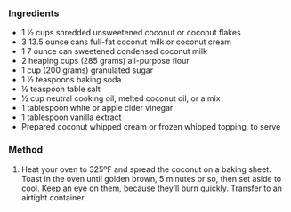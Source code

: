 ### Ingredients

* 1 ½ cups shredded unsweetened coconut or coconut flakes
* 3 13.5 ounce cans full-fat coconut milk or coconut cream 
* 1 7 ounce can sweetened condensed coconut milk
* 2 heaping cups (285 grams) all-purpose flour
* 1 cup (200 grams) granulated sugar
* 1 ½ teaspoons baking soda
* ½ teaspoon table salt
* ½ cup neutral cooking oil, melted coconut oil, or a mix
* 1 tablespoon white or apple cider vinegar
* 1 tablespoon vanilla extract
* Prepared coconut whipped cream or frozen whipped topping, to serve

### Method

1. Heat your oven to 325ºF and spread the coconut on a baking sheet. Toast in the oven until golden brown, 5 minutes or so, then set aside to cool. Keep an eye on them, because they’ll burn quickly. Transfer to an airtight container.